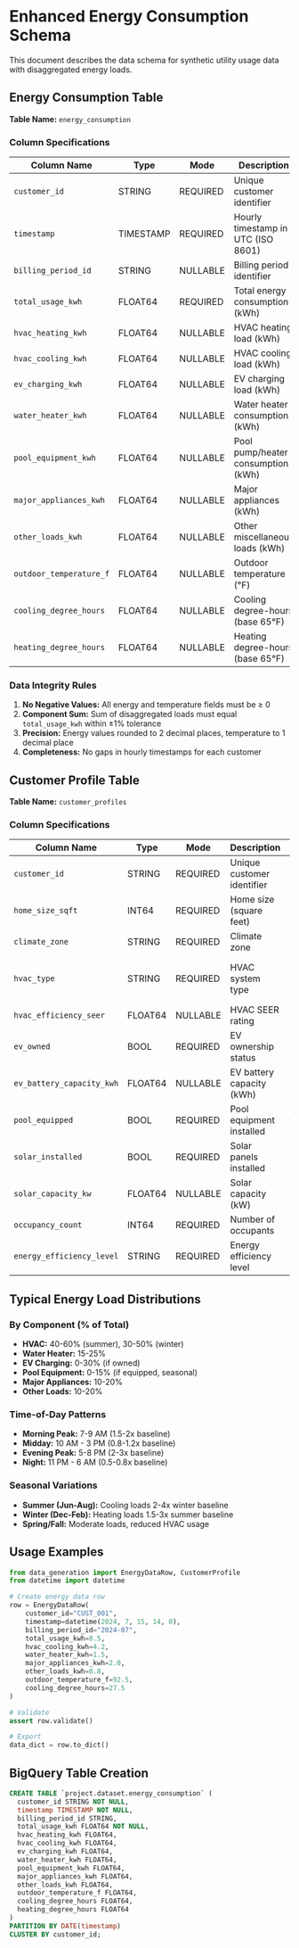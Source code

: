 # Enhanced Energy Consumption Schema

This document describes the data schema for synthetic utility usage data with disaggregated energy loads.

## Energy Consumption Table

**Table Name:** `energy_consumption`

### Column Specifications

| Column Name | Type | Mode | Description | Range/Values |
|-------------|------|------|-------------|--------------|
| `customer_id` | STRING | REQUIRED | Unique customer identifier | - |
| `timestamp` | TIMESTAMP | REQUIRED | Hourly timestamp in UTC (ISO 8601) | - |
| `billing_period_id` | STRING | NULLABLE | Billing period identifier | YYYY-MM format |
| `total_usage_kwh` | FLOAT64 | REQUIRED | Total energy consumption (kWh) | 0.0 - 50.0 |
| `hvac_heating_kwh` | FLOAT64 | NULLABLE | HVAC heating load (kWh) | 0.0 - 15.0 |
| `hvac_cooling_kwh` | FLOAT64 | NULLABLE | HVAC cooling load (kWh) | 0.0 - 20.0 |
| `ev_charging_kwh` | FLOAT64 | NULLABLE | EV charging load (kWh) | 0.0 - 12.0 |
| `water_heater_kwh` | FLOAT64 | NULLABLE | Water heater consumption (kWh) | 0.0 - 5.0 |
| `pool_equipment_kwh` | FLOAT64 | NULLABLE | Pool pump/heater consumption (kWh) | 0.0 - 8.0 |
| `major_appliances_kwh` | FLOAT64 | NULLABLE | Major appliances (kWh) | 0.0 - 8.0 |
| `other_loads_kwh` | FLOAT64 | NULLABLE | Other miscellaneous loads (kWh) | 0.0 - 5.0 |
| `outdoor_temperature_f` | FLOAT64 | NULLABLE | Outdoor temperature (°F) | 0.0 - 120.0 |
| `cooling_degree_hours` | FLOAT64 | NULLABLE | Cooling degree-hours (base 65°F) | 0.0 - 30.0 |
| `heating_degree_hours` | FLOAT64 | NULLABLE | Heating degree-hours (base 65°F) | 0.0 - 30.0 |

### Data Integrity Rules

1. **No Negative Values:** All energy and temperature fields must be ≥ 0
2. **Component Sum:** Sum of disaggregated loads must equal `total_usage_kwh` within ±1% tolerance
3. **Precision:** Energy values rounded to 2 decimal places, temperature to 1 decimal place
4. **Completeness:** No gaps in hourly timestamps for each customer

## Customer Profile Table

**Table Name:** `customer_profiles`

### Column Specifications

| Column Name | Type | Mode | Description | Range/Values |
|-------------|------|------|-------------|--------------|
| `customer_id` | STRING | REQUIRED | Unique customer identifier | - |
| `home_size_sqft` | INT64 | REQUIRED | Home size (square feet) | 1000 - 5000 |
| `climate_zone` | STRING | REQUIRED | Climate zone | hot_humid, hot_dry, mixed, cold |
| `hvac_type` | STRING | REQUIRED | HVAC system type | central_ac_gas_heat, heat_pump, electric_resistance, none |
| `hvac_efficiency_seer` | FLOAT64 | NULLABLE | HVAC SEER rating | 10.0 - 25.0 |
| `ev_owned` | BOOL | REQUIRED | EV ownership status | true/false |
| `ev_battery_capacity_kwh` | FLOAT64 | NULLABLE | EV battery capacity (kWh) | 40.0 - 100.0 |
| `pool_equipped` | BOOL | REQUIRED | Pool equipment installed | true/false |
| `solar_installed` | BOOL | REQUIRED | Solar panels installed | true/false |
| `solar_capacity_kw` | FLOAT64 | NULLABLE | Solar capacity (kW) | 3.0 - 15.0 |
| `occupancy_count` | INT64 | REQUIRED | Number of occupants | 1 - 6 |
| `energy_efficiency_level` | STRING | REQUIRED | Energy efficiency level | low, medium, high |

## Typical Energy Load Distributions

### By Component (% of Total)

- **HVAC:** 40-60% (summer), 30-50% (winter)
- **Water Heater:** 15-25%
- **EV Charging:** 0-30% (if owned)
- **Pool Equipment:** 0-15% (if equipped, seasonal)
- **Major Appliances:** 10-20%
- **Other Loads:** 10-20%

### Time-of-Day Patterns

- **Morning Peak:** 7-9 AM (1.5-2x baseline)
- **Midday:** 10 AM - 3 PM (0.8-1.2x baseline)
- **Evening Peak:** 5-8 PM (2-3x baseline)
- **Night:** 11 PM - 6 AM (0.5-0.8x baseline)

### Seasonal Variations

- **Summer (Jun-Aug):** Cooling loads 2-4x winter baseline
- **Winter (Dec-Feb):** Heating loads 1.5-3x summer baseline
- **Spring/Fall:** Moderate loads, reduced HVAC usage

## Usage Examples

```python
from data_generation import EnergyDataRow, CustomerProfile
from datetime import datetime

# Create energy data row
row = EnergyDataRow(
    customer_id="CUST_001",
    timestamp=datetime(2024, 7, 15, 14, 0),
    billing_period_id="2024-07",
    total_usage_kwh=8.5,
    hvac_cooling_kwh=4.2,
    water_heater_kwh=1.5,
    major_appliances_kwh=2.0,
    other_loads_kwh=0.8,
    outdoor_temperature_f=92.5,
    cooling_degree_hours=27.5
)

# Validate
assert row.validate()

# Export
data_dict = row.to_dict()
```

## BigQuery Table Creation

```sql
CREATE TABLE `project.dataset.energy_consumption` (
  customer_id STRING NOT NULL,
  timestamp TIMESTAMP NOT NULL,
  billing_period_id STRING,
  total_usage_kwh FLOAT64 NOT NULL,
  hvac_heating_kwh FLOAT64,
  hvac_cooling_kwh FLOAT64,
  ev_charging_kwh FLOAT64,
  water_heater_kwh FLOAT64,
  pool_equipment_kwh FLOAT64,
  major_appliances_kwh FLOAT64,
  other_loads_kwh FLOAT64,
  outdoor_temperature_f FLOAT64,
  cooling_degree_hours FLOAT64,
  heating_degree_hours FLOAT64
)
PARTITION BY DATE(timestamp)
CLUSTER BY customer_id;
```
